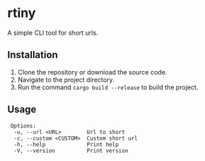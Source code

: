 # rtiny

A simple CLI tool for short urls.

## Installation

1. Clone the repository or download the source code.
2. Navigate to the project directory.
3. Run the command `cargo build --release` to build the project.

## Usage

```
 Options:
  -u, --url <URL>        Url to short
  -c, --custom <CUSTOM>  Custom short url
  -h, --help             Print help
  -V, --version          Print version
```
